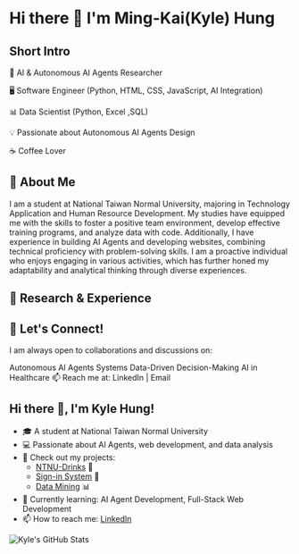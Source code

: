 # Hi there 👋 I'm Ming-Kai(Kyle) Hung

## Short Intro
🤖 AI & Autonomous AI Agents Researcher

🖥️ Software Engineer (Python, HTML, CSS, JavaScript, AI Integration)

📊 Data Scientist (Python, Excel ,SQL)

💡 Passionate about Autonomous AI Agents Design

☕️ Coffee Lover


## 🚀 About Me
I am a student at National Taiwan Normal University, majoring in Technology Application and Human Resource Development. My studies have equipped me with the skills to foster a positive team environment, develop effective training programs, and analyze data with code. Additionally, I have experience in building AI Agents and developing websites, combining technical proficiency with problem-solving skills. I am a proactive individual who enjoys engaging in various activities, which has further honed my adaptability and analytical thinking through diverse experiences.

## 🧠 Research & Experience



## 🤝 Let's Connect!
I am always open to collaborations and discussions on:

Autonomous AI Agents Systems
Data-Driven Decision-Making
AI in Healthcare
📫 Reach me at: LinkedIn | Email


## Hi there 👋, I'm Kyle Hung!

- 🎓 A student at National Taiwan Normal University
- 💻 Passionate about AI Agents, web development, and data analysis
- 🚀 Check out my projects:
  - [NTNU-Drinks](https://github.com/KyleHung7/NTNU-Drinks) 🍹
  - [Sign-in System](https://github.com/KyleHung7/sign-in-system) 🔑
  - [Data Mining](https://github.com/KyleHung7/data-mining) 📊
- 🌱 Currently learning: AI Agent Development, Full-Stack Web Development
- 📫 How to reach me: [LinkedIn](https://www.linkedin.com/in/kylehung)

![Kyle's GitHub Stats](https://github-readme-stats.vercel.app/api?username=KyleHung7&show_icons=true&theme=tokyonight)

